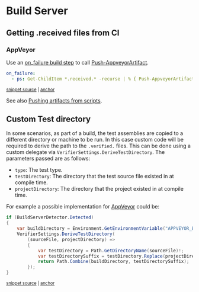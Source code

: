 <!--
GENERATED FILE - DO NOT EDIT
This file was generated by [MarkdownSnippets](https://github.com/SimonCropp/MarkdownSnippets).
Source File: /docs/mdsource/build-server.source.md
To change this file edit the source file and then run MarkdownSnippets.
-->

# Build Server


## Getting .received files from CI


### AppVeyor

Use an [on_failure build step](https://www.appveyor.com/docs/build-configuration/#build-pipeline) to call [Push-AppveyorArtifact](https://www.appveyor.com/docs/build-worker-api/#push-artifact).

<!-- snippet: AppVeyorArtifacts -->
<a id='snippet-appveyorartifacts'></a>
```yml
on_failure:
  - ps: Get-ChildItem *.received.* -recurse | % { Push-AppveyorArtifact $_.FullName -FileName $_.Name }
```
<sup><a href='/src/appveyor.yml#L28-L31' title='File snippet `appveyorartifacts` was extracted from'>snippet source</a> | <a href='#snippet-appveyorartifacts' title='Navigate to start of snippet `appveyorartifacts`'>anchor</a></sup>
<!-- endSnippet -->

See also [Pushing artifacts from scripts](https://www.appveyor.com/docs/packaging-artifacts/#pushing-artifacts-from-scripts).


## Custom Test directory

In some scenarios, as part of a build, the test assemblies are copied to a different directory or machine to be run. In this case custom code will be required to derive the path to the `.verified.` files. This can be done using a custom delegate via `VerifierSettings.DeriveTestDirectory`. The parameters passed are as follows:

 * `type`: The test type.
 * `testDirectory`: The directory that the test source file existed in at compile time.
 * `projectDirectory`: The directory that the project existed in at compile time.

For example a possible implementation for [AppVeyor](https://www.appveyor.com/) could be:

<!-- snippet: DeriveTestDirectory -->
<a id='snippet-derivetestdirectory'></a>
```cs
if (BuildServerDetector.Detected)
{
    var buildDirectory = Environment.GetEnvironmentVariable("APPVEYOR_BUILD_FOLDER")!;
    VerifierSettings.DeriveTestDirectory(
        (sourceFile, projectDirectory) =>
        {
            var testDirectory = Path.GetDirectoryName(sourceFile)!;
            var testDirectorySuffix = testDirectory.Replace(projectDirectory!, string.Empty);
            return Path.Combine(buildDirectory, testDirectorySuffix);
        });
}
```
<sup><a href='/src/Verify.Tests/Snippets/Snippets.cs#L82-L96' title='File snippet `derivetestdirectory` was extracted from'>snippet source</a> | <a href='#snippet-derivetestdirectory' title='Navigate to start of snippet `derivetestdirectory`'>anchor</a></sup>
<!-- endSnippet -->
